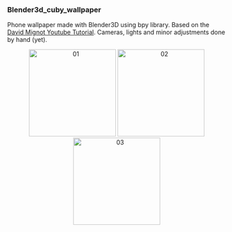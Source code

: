 ### Blender3d_cuby_wallpaper
Phone wallpaper made with Blender3D using bpy library. Based on the <a href="https://www.youtube.com/watch?v=r8hqLh_HE08">David Mignot Youtube Tutorial</a>.
Cameras, lights and minor adjustments done by hand (yet).

<div align="center" id="images">
  <img src="https://github.com/lknknm/b3d_cuby_wallpaper/blob/main/output_images/cuby_wallpaper_01.png?raw=true" width="200" alt="01"/>
  <img src="https://github.com/lknknm/b3d_cuby_wallpaper/blob/main/output_images/cuby_wallpaper_02.png?raw=true" width="200" alt="02"/>
  <img src="https://github.com/lknknm/b3d_cuby_wallpaper/blob/main/output_images/cuby_wallpaper_03.png?raw=true" width="200" alt="03"/>
</div>

